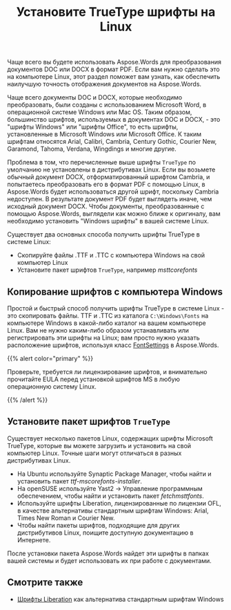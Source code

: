﻿---
title: Установите TrueType шрифты на Linux
second_title: Aspose.Words для Python via .NET
articleTitle: Установите TrueType шрифты на Linux
linktitle: Установите TrueType шрифты на Linux
description: "Aspose.Words для Python позволяет с максимальной точностью отобразить документ, созданный с помощью Microsoft Word на компьютере Linux. Для этого скопируйте файлы шрифтов с компьютера Windows или установите пакет шрифтов `TrueType` на свой компьютер Linux."
type: docs
weight: 20
url: /ru/python-net/installing-truetype-fonts-on-linux/
timestamp: 2024-01-27-14-07-04
---

Чаще всего вы будете использовать Aspose.Words для преобразования документов DOC или DOCX в формат PDF. Если вам нужно сделать это на компьютере Linux, этот раздел поможет вам узнать, как обеспечить наилучшую точность отображения документов на Aspose.Words.

Чаще всего документы DOC и DOCX, которые необходимо преобразовать, были созданы с использованием Microsoft Word, в операционной системе Windows или Mac OS. Таким образом, большинство шрифтов, используемых в документах DOC и DOCX, - это "шрифты Windows" или "шрифты Office", то есть шрифты, установленные в Microsoft Windows или Microsoft Office. К таким шрифтам относятся Arial, Calibri, Cambria, Century Gothic, Courier New, Garamond, Tahoma, Verdana, Wingdings и многие другие.

Проблема в том, что перечисленные выше шрифты `TrueType` по умолчанию не установлены в дистрибутивах Linux. Если вы возьмете обычный документ DOCX, отформатированный шрифтом Cambria, и попытаетесь преобразовать его в формат PDF с помощью Linux, в Aspose.Words будет использоваться другой шрифт, поскольку Cambria недоступен. В результате документ PDF будет выглядеть иначе, чем исходный документ DOCX. Чтобы документы, преобразованные с помощью Aspose.Words, выглядели как можно ближе к оригиналу, вам необходимо установить "Windows шрифты" в вашей системе Linux.

Существует два основных способа получить шрифты TrueType в системе Linux:

- Скопируйте файлы .TTF и .TTC с компьютера Windows на свой компьютер Linux
- Установите пакет шрифтов `TrueType`, например *msttcorefonts*

## Копирование шрифтов с компьютера Windows

Простой и быстрый способ получить шрифты TrueType в системе Linux - это скопировать файлы. TTF и .TTC из каталога `C:\Windows\Fonts` на компьютере Windows в какой-либо каталог на вашем компьютере Linux. Вам не нужно каким-либо образом устанавливать или регистрировать эти шрифты на Linux; вам просто нужно указать расположение шрифтов, используя класс [FontSettings](https://reference.aspose.com/words/python-net/aspose.words.fonts/fontsettings/) в Aspose.Words.

{{% alert color="primary" %}}

Проверьте, требуется ли лицензирование шрифтов, и внимательно прочитайте EULA перед установкой шрифтов MS в любую операционную систему Linux.

{{% /alert %}}

## Установите пакет шрифтов `TrueType`

Существует несколько пакетов Linux, содержащих шрифты Microsoft TrueType, которые вы можете загрузить и установить на свой компьютер Linux. Точные шаги могут отличаться в разных дистрибутивах Linux.

- На Ubuntu используйте Synaptic Package Manager, чтобы найти и установить пакет *ttf-mscorefonts-installer*.
- На openSUSE используйте Yast2 → Управление программным обеспечением, чтобы найти и установить пакет *fetchmsttfonts*.
- Используйте шрифты Liberation, лицензированные по лицензии OFL, в качестве альтернативы стандартным шрифтам Windows: Arial, Times New Roman и Courier New.
- Чтобы найти пакеты шрифтов, подходящие для других дистрибутивов Linux, поищите доступную документацию в Интернете.

После установки пакета Aspose.Words найдет эти шрифты в папках вашей системы и будет использовать их при работе с документами.

## Смотрите также

- [Шрифты Liberation](https://pagure.io/liberation-fonts) как альтернатива стандартным шрифтам Windows

